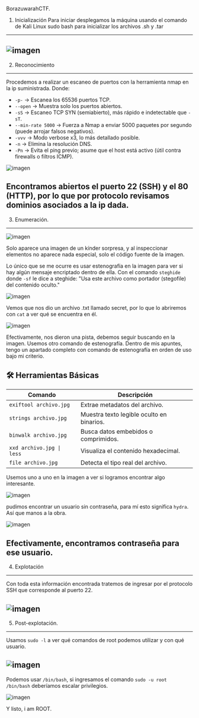 BorazuwarahCTF.

1.	Inicialización 
Para iniciar desplegamos la máquina usando el comando de Kali Linux sudo bash para inicializar los archivos .sh y .tar
--- 
![imagen](https://github.com/user-attachments/assets/23e39ea9-e9d2-4da8-ae36-31814e47b0b3)
---
2.	Reconocimiento
---
Procedemos a realizar un escaneo de puertos con la herramienta nmap en la ip suministrada. Donde:
- `-p-` → Escanea los 65536 puertos TCP.
- `--open` → Muestra solo los puertos abiertos.
- `-sS` → Escaneo TCP SYN (semiabierto), más rápido e indetectable que `-sT`.
- `--min-rate 5000` → Fuerza a Nmap a enviar 5000 paquetes por segundo (puede arrojar falsos negativos).
- `-vvv` → Modo verbose x3, lo más detallado posible.
- `-n` → Elimina la resolución DNS.
- `-Pn` → Evita el ping previo; asume que el host está activo (útil contra firewalls o filtros ICMP).
 

![imagen](https://github.com/user-attachments/assets/65bea9f9-a530-466f-b6aa-931386278f8d)
 
Encontramos abiertos el puerto 22 (SSH) y el 80 (HTTP), por lo que por protocolo revisamos dominios asociados a la ip dada.
---
3.	Enumeración.
---
![imagen](https://github.com/user-attachments/assets/f0e343b2-7c30-4ce8-8995-51b20576c980)
 
Solo aparece una imagen de un kínder sorpresa, y al inspeccionar elementos no aparece nada especial, solo el código fuente de la imagen.

Lo único que se me ocurre es usar estenografía en la imagen para ver si hay algún mensaje encriptado dentro de ella.
Con el comando `steghide` donde `-sf` le dice a steghide:
"Usa este archivo como portador (stegofile) del contenido oculto."

![imagen](https://github.com/user-attachments/assets/dbf9fe2c-6a6f-4880-9fbd-0a22a442e6b2)

Vemos que nos dio un archivo .txt llamado secret, por lo que lo abriremos con `cat` a ver qué se encuentra en él.  

![imagen](https://github.com/user-attachments/assets/119ed5c1-ce10-46cf-8aae-35b07e67dc20)

Efectivamente, nos dieron una pista, debemos seguir buscando en la imagen.
Usemos otro comando de estenografía.
Dentro de mis apuntes, tengo un apartado completo con comando de estenografía en orden de uso bajo mi criterio.

## 🛠️ Herramientas Básicas

| Comando                         | Descripción                                 |
|--------------------------------|---------------------------------------------|
| `exiftool archivo.jpg`         | Extrae metadatos del archivo.               |
| `strings archivo.jpg`          | Muestra texto legible oculto en binarios.   |
| `binwalk archivo.jpg`          | Busca datos embebidos o comprimidos.        |
| `xxd archivo.jpg \| less`      | Visualiza el contenido hexadecimal.         |
| `file archivo.jpg`             | Detecta el tipo real del archivo.           |


Usemos uno a uno en la imagen a ver si logramos encontrar algo interesante.
 
![imagen](https://github.com/user-attachments/assets/35d226fe-8086-4d0b-b3bf-724a7a4b9299)

pudimos encontrar un usuario sin contraseña, para mí esto significa `hydra`.
Así que manos a la obra.

![imagen](https://github.com/user-attachments/assets/7d762f51-21bd-432a-b8f0-b8eed61d1010)

Efectivamente, encontramos contraseña para ese usuario.
---
4.	Explotación
---
Con toda esta información encontrada tratemos de ingresar por el protocolo SSH  que corresponde al puerto 22.

![imagen](https://github.com/user-attachments/assets/06425751-553e-4a07-a676-364d79d6df3f)
---
5.	Post-explotación.
---
Usamos `sudo -l` a ver qué comandos de root podemos utilizar y con qué usuario. 

![imagen](https://github.com/user-attachments/assets/cc7f8f93-1380-4799-a919-fe6804c4901d)
---

Podemos usar `/bin/bash`, si ingresamos el comando `sudo -u root /bin/bash` deberíamos escalar privilegios.

![imagen](https://github.com/user-attachments/assets/c43d8f2c-e128-4577-85c7-54639d1dae58)
 
Y listo, i am ROOT.
